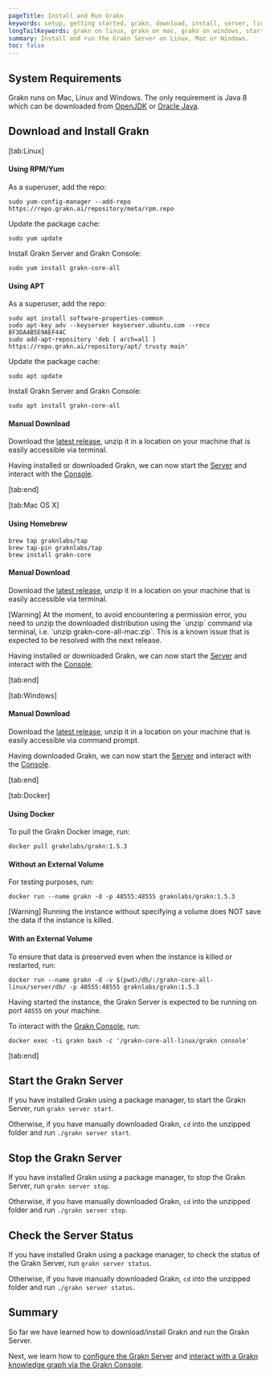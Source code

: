 ```yaml
---
pageTitle: Install and Run Grakn
keywords: setup, getting started, grakn, download, install, server, linux, mac, windows, docker
longTailKeywords: grakn on linux, grakn on mac, grakn on windows, start grakn server
summary: Install and run the Grakn Server on Linux, Mac or Windows.
toc: false
---
```


## System Requirements
Grakn runs on Mac, Linux and Windows. The only requirement is Java 8 which can be downloaded from [OpenJDK](http://openjdk.java.net/install/) or [Oracle Java](https://www.oracle.com/technetwork/java/javase/downloads/jdk8-downloads-2133151.html).

## Download and Install Grakn
<div class="tabs light">
[tab:Linux]

#### Using RPM/Yum

As a superuser, add the repo:
```
sudo yum-config-manager --add-repo https://repo.grakn.ai/repository/meta/rpm.repo
```

Update the package cache:
```
sudo yum update
```

Install Grakn Server and Grakn Console:
```
sudo yum install grakn-core-all
```

#### Using APT

As a superuser, add the repo:
```
sudo apt install software-properties-common
sudo apt-key adv --keyserver keyserver.ubuntu.com --recv 8F3DA4B5E9AEF44C
sudo add-apt-repository 'deb [ arch=all ] https://repo.grakn.ai/repository/apt/ trusty main'
```

Update the package cache:
```
sudo apt update
```

Install Grakn Server and Grakn Console:
```
sudo apt install grakn-core-all
```

#### Manual Download

Download the [latest release](https://grakn.ai/download?os=linux#core), unzip it in a location on your machine that is easily accessible via terminal.

Having installed or downloaded Grakn, we can now start the [Server](#start-the-grakn-server) and interact with the [Console](../02-running-grakn/02-console.md).

[tab:end]

[tab:Mac OS X]

#### Using Homebrew
```
brew tap graknlabs/tap
brew tap-pin graknlabs/tap
brew install grakn-core
```

#### Manual Download
Download the [latest release](https://grakn.ai/download?os=mac_os_x#core), unzip it in a location on your machine that is easily accessible via terminal.

<div class="note">
[Warning]
At the moment, to avoid encountering a permission error, you need to unzip the downloaded distribution using the `unzip` command via terminal, i.e. `unzip grakn-core-all-mac.zip`. This is a known issue that is expected to be resolved with the next release.
</div>


Having installed or downloaded Grakn, we can now start the [Server](#start-the-grakn-server) and interact with the [Console](../02-running-grakn/02-console.md).

[tab:end]

[tab:Windows]

#### Manual Download
Download the [latest release](https://grakn.ai/download?os=windows#core), unzip it in a location on your machine that is easily accessible via command prompt.

Having downloaded Grakn, we can now start the [Server](#start-the-grakn-server) and interact with the [Console](../02-running-grakn/02-console.md).

[tab:end]


[tab:Docker]

#### Using Docker

To pull the Grakn Docker image, run:

```
docker pull graknlabs/grakn:1.5.3
```

#### Without an External Volume

For testing purposes, run:
```
docker run --name grakn -d -p 48555:48555 graknlabs/grakn:1.5.3
```

<div class="note">
[Warning]
Running the instance without specifying a volume does NOT save the data if the instance is killed.
</div>

#### With an External Volume

To ensure that data is preserved even when the instance is killed or restarted, run:

```
docker run --name grakn -d -v $(pwd)/db/:/grakn-core-all-linux/server/db/ -p 48555:48555 graknlabs/grakn:1.5.3
```

Having started the instance, the Grakn Server is expected to be running on port `48555` on your machine.

To interact with the [Grakn Console](../02-running-grakn/02-console.md), run:

```
docker exec -ti grakn bash -c '/grakn-core-all-linux/grakn console'
```
[tab:end]
</div>

## Start the Grakn Server
If you have installed Grakn using a package manager, to start the Grakn Server, run `grakn server start`.

Otherwise, if you have manually downloaded Grakn, `cd` into the unzipped folder and run `./grakn server start`.

## Stop the Grakn Server
If you have installed Grakn using a package manager, to stop the Grakn Server, run `grakn server stop`.

Otherwise, if you have manually downloaded Grakn, `cd` into the unzipped folder and run `./grakn server stop`.

## Check the Server Status
If you have installed Grakn using a package manager, to check the status of the Grakn Server, run `grakn server status`.

Otherwise, if you have manually downloaded Grakn, `cd` into the unzipped folder and run `./grakn server status`.

## Summary
So far we have learned how to download/install Grakn and run the Grakn Server.

Next, we learn how to [configure the Grakn Server](../02-running-grakn/03-configuration.md) and [interact with a Grakn knowledge graph via the Grakn Console](../02-running-grakn/02-console.md).
